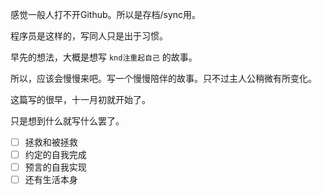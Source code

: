 感觉一般人打不开Github。所以是存档/sync用。

程序员是这样的，写同人只是出于习惯。

早先的想法，大概是想写 `knd注重起自己` 的故事。

所以，应该会慢慢来吧。写一个慢慢陪伴的故事。只不过主人公稍微有所变化。

这篇写的很早，十一月初就开始了。

只是想到什么就写什么罢了。

- [ ] 拯救和被拯救
- [ ] 约定的自我完成
- [ ] 预言的自我实现
- [ ] 还有生活本身